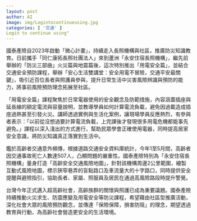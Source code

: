 ```yaml
---
layout: post
author: AI
image: img/Logintocontinueusing.jpg
categories: [ '交通' ]
Login to continue using"
---
```

國泰產險自2023年啟動「微心計畫」，持續走入長照機構與社區，推廣防災知識教育。日前攜手「同仁康拓長照社團法人」來到蘆洲「永安住宿長照機構」，繼先前舉辦的「防災三部曲」火災篇與地震篇後，這次特別推出「用電安全篇」，並結合交通安全預防課程，舉辦「安心生活雙講堂：安全用電不冒險，交通平安最關鍵」，吸引近百位長者與照護員參與，提升日常生活中災害風險辨識與預防的能力，將事前風險預防理念拓展至社區。

「用電安全篇」課程聚焦於日常電器使用的安全觀念及防範措施，內容涵蓋插座與延長線的額定電流與容量說明，並教導學員如何計算電流負載，避免因過載造成插座過熱甚至引發火災。講師透過實例與生活化案例，讓現場學員反應熱烈，有參與者表示：「以前從沒想過要計算電流負載，上完課後才發現很多用電危機都能事先避免。」課程以深入淺出的方式進行，幫助民眾學會正確使用電器，同時提高居家安全意識，將防災知識真正落實到生活中。

鑑於高齡者交通意外頻傳，根據道路交通安全資料庫統計，今年1至5月間，高齡者因交通事故死亡人數達507人，凸顯問題的嚴重性。國泰產險特別為「永安住宿長照機構」量身打造「高齡安全交通風險地圖」，針對該機構周邊2公里範圍，繪製互動式風險地圖，標示狹窄巷弄的盲點路口及車流量大的十字路口，同時提供安全提醒與避險指引，協助長者、家屬、照服員及居民在通過高風險路段時提升警覺。

台灣今年正式邁入超高齡社會，高齡族群的關懷與照護已成為重要議題。國泰產險持續推動火災求生、防震應變及用電安全等防災課程，希望藉由社區型推廣活動，深化社會大眾的風險預防觀念，並傳達「保險保障，損害防阻」的理念，期望透過教育與行動，為高齡社會營造更安全的生活環境。